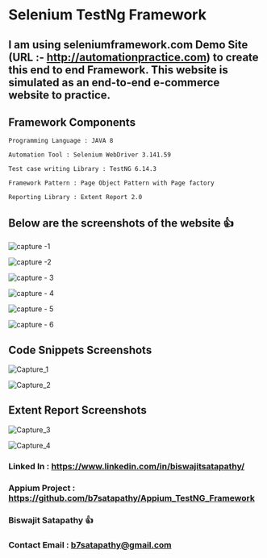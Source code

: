# Selenium TestNg Framework

## I am using seleniumframework.com Demo Site (URL :- http://automationpractice.com) to create this end to end Framework. This website is simulated as an end-to-end e-commerce website to practice.

## Framework Components

	Programming Language : JAVA 8
	
	Automation Tool : Selenium WebDriver 3.141.59
	
	Test case writing Library : TestNG 6.14.3
	
	Framework Pattern : Page Object Pattern with Page factory
	
	Reporting Library : Extent Report 2.0
	

## Below are the screenshots of the website  :+1:

![capture -1](https://user-images.githubusercontent.com/41640976/48216760-9267f780-e3ab-11e8-821e-1a1c8ce8e5e8.JPG)


![capture -2](https://user-images.githubusercontent.com/41640976/48216785-a7dd2180-e3ab-11e8-9958-e00e053caa71.JPG)


![capture - 3](https://user-images.githubusercontent.com/41640976/48216816-b9bec480-e3ab-11e8-8e2e-1b77ad5b8a74.JPG)


![capture - 4](https://user-images.githubusercontent.com/41640976/48216847-d0fdb200-e3ab-11e8-9f82-1b21463c58ff.JPG)


![capture - 5](https://user-images.githubusercontent.com/41640976/48216869-e07cfb00-e3ab-11e8-99de-59eb8cac471d.JPG)


![capture - 6](https://user-images.githubusercontent.com/41640976/48216890-effc4400-e3ab-11e8-9c23-a4bf6b34c283.JPG)


## Code Snippets Screenshots

![Capture_1](https://user-images.githubusercontent.com/41640976/59974461-22b91c80-95ca-11e9-8427-ae7ffd5cae42.JPG)


![Capture_2](https://user-images.githubusercontent.com/41640976/59974471-2f3d7500-95ca-11e9-8717-5161c56cd40d.JPG)

## Extent Report Screenshots

![Capture_3](https://user-images.githubusercontent.com/41640976/59974474-395f7380-95ca-11e9-9691-16fee89f56af.JPG)


![Capture_4](https://user-images.githubusercontent.com/41640976/59974478-3fedeb00-95ca-11e9-90e8-86021c357cc4.JPG)



### Linked In        : https://www.linkedin.com/in/biswajitsatapathy/   
### Appium Project   : https://github.com/b7satapathy/Appium_TestNG_Framework
 
 
### Biswajit Satapathy :+1:
### Contact Email    : b7satapathy@gmail.com

